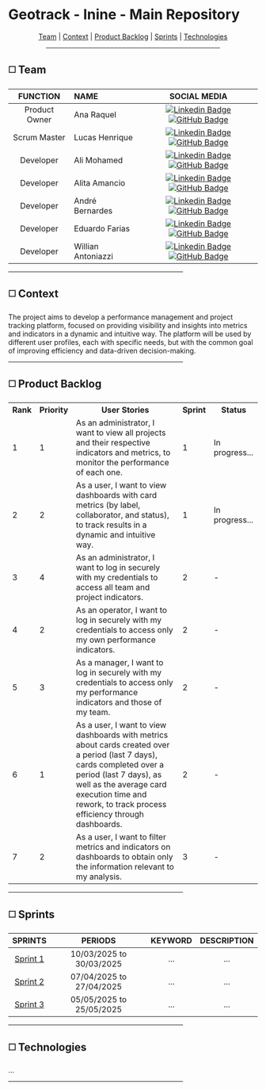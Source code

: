 # Geotrack - Inine - Main Repository

<p align="center">
    <a href="#team">Team</a> |
    <a href="#context">Context</a> |
    <a href="#backlog">Product Backlog</a> |
    <a href="#deliveries">Sprints</a> |
    <a href="#technologies">Technologies</a>
</p>
<div align="center"><hr width=70%></div>

<span id="team">

## ◻️ Team

<div align="left">
  
  | **FUNCTION** | **NAME** | **SOCIAL MEDIA** |
  | :---: | :--- | :---: |
  | Product Owner | Ana Raquel | [![Linkedin Badge](https://img.shields.io/badge/Linkedin-blue?style=flat-square&logo=Linkedin&logoColor=white)](https://www.linkedin.com/in/ana-sasaki-19a2031b8/) [![GitHub Badge](https://img.shields.io/badge/GitHub-111217?style=flat-square&logo=github&logoColor=white)](https://github.com/Anaraquely) |
  | Scrum Master | Lucas Henrique | [![Linkedin Badge](https://img.shields.io/badge/Linkedin-blue?style=flat-square&logo=Linkedin&logoColor=white)](https://www.linkedin.com/in/lucas-henrique-9a557620b) [![GitHub Badge](https://img.shields.io/badge/GitHub-111217?style=flat-square&logo=github&logoColor=white)](https://github.com/LucasHCOliveira7) |
  | Developer | Ali Mohamed | [![Linkedin Badge](https://img.shields.io/badge/Linkedin-blue?style=flat-square&logo=Linkedin&logoColor=white)](https://www.linkedin.com/in/alimohamedkhodr/) [![GitHub Badge](https://img.shields.io/badge/GitHub-111217?style=flat-square&logo=github&logoColor=white)](https://github.com/alimkhodr) |
  | Developer | Alita Amancio | [![Linkedin Badge](https://img.shields.io/badge/Linkedin-blue?style=flat-square&logo=Linkedin&logoColor=white)](https://www.linkedin.com/in/alitaamancio/) [![GitHub Badge](https://img.shields.io/badge/GitHub-111217?style=flat-square&logo=github&logoColor=white)](https://github.com/AlitaAmancio) |
  | Developer | André Bernardes | [![Linkedin Badge](https://img.shields.io/badge/Linkedin-blue?style=flat-square&logo=Linkedin&logoColor=white)](https://www.linkedin.com/in/andre-oliveira2004) [![GitHub Badge](https://img.shields.io/badge/GitHub-111217?style=flat-square&logo=github&logoColor=white)](https://github.com/Andre-Bernardes200) |
  | Developer | Eduardo Farias | [![Linkedin Badge](https://img.shields.io/badge/Linkedin-blue?style=flat-square&logo=Linkedin&logoColor=white)](https://www.linkedin.com/in/eduardofariasp/) [![GitHub Badge](https://img.shields.io/badge/GitHub-111217?style=flat-square&logo=github&logoColor=white)](https://github.com/eduardofpaula) |
  | Developer | Willian Antoniazzi | [![Linkedin Badge](https://img.shields.io/badge/Linkedin-blue?style=flat-square&logo=Linkedin&logoColor=white)](https://www.linkedin.com/in/williamantoniazzi/) [![GitHub Badge](https://img.shields.io/badge/GitHub-111217?style=flat-square&logo=github&logoColor=white)](williamantoniazzi) |

</div>

<div align="left"><hr width=70%></div>

<span id="context">

## ◻️ Context
The project aims to develop a performance management and project tracking platform, focused on providing visibility and insights into metrics and indicators in a dynamic and intuitive way. The platform will be used by different user profiles, each with specific needs, but with the common goal of improving efficiency and data-driven decision-making.

<div align="left"><hr width=70%></div>

<span id="backlog">

## ◻️ Product Backlog

<table>
    <tr>
        <th>Rank</th>
        <th>Priority</th>
        <th>User Stories</th>
        <th>Sprint</th>
        <th>Status</th>
    </tr>
    <tr>
        <td>1</td>
        <td>1</td>
        <td>As an administrator, I want to view all projects and their respective indicators and metrics, to monitor the performance of each one.</td>
        <td>1</td>
        <td>In progress...</td>
    </tr>
    <tr>
        <td>2</td>
        <td>2</td>
        <td>As a user, I want to view dashboards with card metrics (by label, collaborator, and status), to track results in a dynamic and intuitive way.</td>
        <td>1</td>
        <td>In progress...</td>
    </tr>
    <tr>
        <td>3</td>
        <td>4</td>
        <td>As an administrator, I want to log in securely with my credentials to access all team and project indicators.</td>
        <td>2</td>
        <td>-</td>
    </tr>
    <tr>
        <td>4</td>
        <td>2</td>
        <td>As an operator, I want to log in securely with my credentials to access only my own performance indicators.</td>
        <td>2</td>
        <td>-</td>
    </tr>
    <tr>
        <td>5</td>
        <td>3</td>
        <td>As a manager, I want to log in securely with my credentials to access only my performance indicators and those of my team.</td>
        <td>2</td>
        <td>-</td>
    </tr>
    <tr>
        <td>6</td>
        <td>1</td>
        <td>As a user, I want to view dashboards with metrics about cards created over a period (last 7 days), cards completed over a period (last 7 days), as well as the average card execution time and rework, to track process efficiency through dashboards.</td>
        <td>2</td>
        <td>-</td>
    </tr>
    <tr>
        <td>7</td>
        <td>2</td>
        <td>As a user, I want to filter metrics and indicators on dashboards to obtain only the information relevant to my analysis.</td>
        <td>3</td>
        <td>-</td>
    </tr>

</table>

<div align="left"><hr width=70%></div>

<span id="deliveries">

## ◻️ Sprints

| SPRINTS | PERIODS | KEYWORD | DESCRIPTION |
|:-------:|:-----:|:---------:|:---------:|
| [Sprint 1](https://github.com/iNineBD/Track-5Sem2025Main/wiki/Sprint-1) | 10/03/2025 to 30/03/2025 | ... | ... |
| [Sprint 2](https://github.com/iNineBD/Track-5Sem2025Main/wiki/Sprint-2) | 07/04/2025 to 27/04/2025 | ... | ... |
| [Sprint 3](https://github.com/iNineBD/Track-5Sem2025Main/wiki/Sprint-3) | 05/05/2025 to 25/05/2025 | ... | ... |

<div align="left"><hr width=70%></div>

<span id="technologies">

## ◻️ Technologies

...

<div align="left"><hr width=70%></div>
